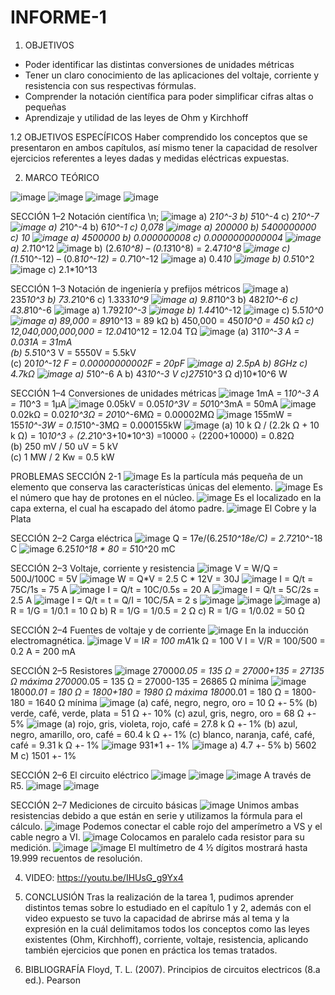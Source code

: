 # INFORME-1

1. OBJETIVOS
- Poder identificar las distintas conversiones de unidades métricas
- Tener un claro conocimiento de las aplicaciones del voltaje, corriente y resistencia con sus respectivas fórmulas.
- Comprender la notación científica para poder simplificar cifras altas o pequeñas
- Aprendizaje y utilidad de las leyes de Ohm y Kirchhoff

1.2 OBJETIVOS ESPECÍFICOS Haber comprendido los conceptos que se presentaron en ambos capítulos, así mismo tener la capacidad de resolver ejercicios referentes a leyes dadas y medidas eléctricas expuestas.

2. MARCO TEÓRICO

![image](https://user-images.githubusercontent.com/117920423/201185478-49192f23-bfcc-4ad6-8e19-da8e4c0b2181.png)
![image](https://user-images.githubusercontent.com/117920423/201185575-166d8d09-c26a-4819-804f-6ef561a47616.png)
![image](https://user-images.githubusercontent.com/117920423/201185636-5d997660-def5-4ce5-a32a-b6448cd90388.png)
![image](https://user-images.githubusercontent.com/117920423/201185706-d08475b0-beb8-43b2-bd06-93c292e9a782.png)

SECCIÓN 1–2 Notación científica \n;
![image](https://user-images.githubusercontent.com/117920423/201185951-87182c7b-7d26-45a6-a376-16d97da19edf.png)
a) 2*10^-3                 b) 5*10^-4                 c) 2*10^-7
![image](https://user-images.githubusercontent.com/117920423/201186190-f6c495c9-8a54-43c1-9b95-fb66fbe2dae2.png)
a) 2*10^-4                  b) 6*10^-1                 c) 0,078
![image](https://user-images.githubusercontent.com/117920423/201186246-61a149bb-1c2a-444e-a15c-5165b68cbad1.png)
a) 200000                     b) 5400000000          c) 10
![image](https://user-images.githubusercontent.com/117920423/201186323-3239e8d2-a7e5-4e56-b97a-ed2ce858dc77.png)
a) 4500000                    b) 0.000000008        c) 0.0000000000004
![image](https://user-images.githubusercontent.com/117920423/201186390-4426f406-78f3-4570-96e2-9380d3cd871b.png)
a) 2.1*10^12
![image](https://user-images.githubusercontent.com/117920423/201186477-3e032ce3-06f5-49b9-9cd0-b58adbed5f59.png)
b) (2.6*10^8) – (0.13*10^8) = 2.47*10^8
![image](https://user-images.githubusercontent.com/117920423/201186538-2e57617e-0d89-486e-8eae-4ff41b414765.png)
c) (1.5*10^-12) – (0.8*10^-12) = 0.7*10^-12
![image](https://user-images.githubusercontent.com/117920423/201186614-653082e7-9491-463f-8674-30202d7e8ca3.png)
a) 0.4*10
![image](https://user-images.githubusercontent.com/117920423/201186689-6ccbe0d3-e888-431c-929e-27c45cbcdf42.png)
b) 0.5*10^2
![image](https://user-images.githubusercontent.com/117920423/201186749-9039277a-5922-4582-9af5-ad30c4783fb5.png)
c) 2.1*10^13

SECCIÓN 1–3 Notación de ingeniería y prefijos métricos
![image](https://user-images.githubusercontent.com/117920423/201186907-17256d88-1d96-4c70-a7ae-6ee83212a7d3.png)
a) 235*10^3                          b) 73.2*10^6                      c) 1.333*10^9
![image](https://user-images.githubusercontent.com/117920423/201186978-078f646e-6df2-41ae-abd3-a0869c3ea717.png)
a) 9.81*10^3                               b) 482*10^-6                       c) 43.8*10^-6
![image](https://user-images.githubusercontent.com/117920423/201187067-6cdc7394-9fe1-4ab2-bd44-8c6f84edc96a.png)
a) 1.792*10^-3
![image](https://user-images.githubusercontent.com/117920423/201187139-19444494-95f0-4f47-9a17-9693f8d323e0.png)
b) 1.44*10^-12
![image](https://user-images.githubusercontent.com/117920423/201187179-d7048ca3-d2b3-497f-8760-27370ddfabcd.png)
c) 5.5*10^0
![image](https://user-images.githubusercontent.com/117920423/201187290-08c97997-341e-43c8-ad4a-f18e664b36ae.png)
a) 89,000 = 89*10^13 = 89 kΩ
b) 450,000 = 450*10^0 = 450 kΩ
c) 12,040,000,000,000 = 12.04*10^12 = 12.04 TΩ
![image](https://user-images.githubusercontent.com/117920423/201187364-daf777a4-ee81-4dc0-8268-ec4476ec1773.png)
(a) 31*10^-3 A = 0.031A = 31mA  
(b) 5.5*10^3 V = 5550V = 5.5kV                    
(c) 20*10^-12 F = 0.00000000002F = 20pF
![image](https://user-images.githubusercontent.com/117920423/201187437-f3ccdf7e-f45b-4802-b826-55d607c6f23f.png)
a) 2.5pA                                     b) 8GHz                                c) 4.7kΩ
![image](https://user-images.githubusercontent.com/117920423/201187509-a627cfcb-ad5c-4d15-a388-f3d67e469786.png)
a) 5*10^-6 A              b) 43*10^-3 V             c)275*10^3 Ω                d)10*10^6 W

SECCIÓN 1–4 Conversiones de unidades métricas
![image](https://user-images.githubusercontent.com/117920423/201187636-3af86d4d-e43e-4eb9-9bd7-e380d92ca542.png)
1mA = 1*10^-3 A = 1*10^3 = 1μA
![image](https://user-images.githubusercontent.com/117920423/201187758-fc2db3b8-4b60-4db5-9f53-850165ecccef.png)
0.05kV = 0.05*10^3V = 50*10^3mA = 50mA
![image](https://user-images.githubusercontent.com/117920423/201187813-52e50037-be1a-4203-8809-40b6386913cd.png)
0.02kΩ = 0.02*10^3Ω = 20*10^-6MΩ = 0.00002MΩ
![image](https://user-images.githubusercontent.com/117920423/201187866-2728b555-365c-4c72-bb74-3b43b0b95ede.png)
155mW = 155*10^-3W = 0.15*10^-3MΩ = 0.000155kW
![image](https://user-images.githubusercontent.com/117920423/201187979-1f12d8ed-595b-41dd-94a8-b12673945790.png)
(a) 10 k Ω / (2.2k Ω + 10 k Ω) = 10*10^3 ÷ (2.2*10^3+10*10^3)
=10000 ÷ (2200+10000) = 0.82Ω          
(b) 250 mV / 50 uV = 5 kV              
(c) 1 MW / 2 Kw = 0.5 kW

PROBLEMAS
SECCIÓN 2-1
![image](https://user-images.githubusercontent.com/117920423/201188095-fb6a649e-ac04-408d-bcc2-508bfc083565.png)
Es la partícula más pequeña de un elemento que conserva las características únicas del elemento.
![image](https://user-images.githubusercontent.com/117920423/201188151-2aa2f913-5daa-4cd0-bd19-94545ba48ca8.png)
Es el número que hay de protones en el núcleo.
![image](https://user-images.githubusercontent.com/117920423/201188226-73347d31-efa8-433b-95be-05ca524f848f.png)
Es el localizado en la capa externa, el cual ha escapado del átomo padre.
![image](https://user-images.githubusercontent.com/117920423/201188288-22eb8421-7687-4dfc-aa31-35981028af8d.png)
El Cobre y la Plata

SECCIÓN 2–2 Carga eléctrica
![image](https://user-images.githubusercontent.com/117920423/201188380-10eb524d-bef0-4f0e-a9fb-3480ce8a6885.png)
Q = 17e/(6.25*10^18e/C) = 2.72*10^-18 C
![image](https://user-images.githubusercontent.com/117920423/201188521-13f7bec6-401b-437d-ba4d-e509fa8f2198.png)
6.25*10^18 * 80 = 5*10^20 mC

SECCIÓN 2–3 Voltaje, corriente y resistencia
![image](https://user-images.githubusercontent.com/117920423/201188642-b38d331b-317c-4da5-b3f5-da0fdc200c74.png)
V = W/Q = 500J/100C = 5V
![image](https://user-images.githubusercontent.com/117920423/201188726-9df59c1d-5b0b-4162-8a0c-7384eeb6252e.png)
W = Q*V = 2.5 C * 12V = 30J
![image](https://user-images.githubusercontent.com/117920423/201188789-47f39666-c110-45cd-ac49-d795bb8d63f9.png)
I = Q/t = 75C/1s = 75 A
![image](https://user-images.githubusercontent.com/117920423/201188830-bf72436d-aebd-4ba0-914b-fd17b1b87446.png)
I = Q/t = 10C/0.5s = 20 A
![image](https://user-images.githubusercontent.com/117920423/201188883-9e96f9b0-640a-4258-8731-09e4f2563af5.png)
I = Q/t = 5C/2s = 2.5 A
![image](https://user-images.githubusercontent.com/117920423/201188939-ba42719c-72a0-4ddc-973b-8552a6924e1d.png)
I = Q/t     =     t = Q/I = 10C/5A = 2 s
![image](https://user-images.githubusercontent.com/117920423/201189014-12170a2a-985a-4cc7-8788-9bfdd716d9b1.png)
![image](https://user-images.githubusercontent.com/117920423/201189108-a093d195-1ef1-43e6-8070-55a1d9ef36a4.png)
![image](https://user-images.githubusercontent.com/117920423/201189145-86116ff6-95ed-4626-9a40-e9cb443550a4.png)
a) R = 1/G = 1/0.1 = 10 Ω
b) R = 1/G = 1/0.5 = 2 Ω
c) R = 1/G = 1/0.02 = 50 Ω

SECCIÓN 2–4 Fuentes de voltaje y de corriente
![image](https://user-images.githubusercontent.com/117920423/201189233-d37c21f4-a606-441c-8359-782ec905a105.png)
En la inducción electromagnética.
![image](https://user-images.githubusercontent.com/117920423/201189286-affcccb8-1782-4da8-801d-1e41f6d09ba6.png)
V = I*R   =    100 mA*1k Ω = 100 V
	I = V/R    =    100/500 = 0.2 A = 200 mA

SECCIÓN 2–5 Resistores
![image](https://user-images.githubusercontent.com/117920423/201189424-54d348af-62bb-4de9-8a87-2af7e4b6cfa3.png)
27000*0.05 = 135 Ω = 27000+135 = 27135 Ω máxima
27000*0.05 = 135 Ω = 27000-135 = 26865 Ω mínima
![image](https://user-images.githubusercontent.com/117920423/201189458-df7d6072-268f-45f8-8861-fc9b733c0b63.png)
1800*0.01 = 180 Ω = 1800+180 = 1980 Ω máxima
1800*0.01 = 180 Ω = 1800-180 = 1640 Ω mínima
![image](https://user-images.githubusercontent.com/117920423/201189492-779b54d7-f4bc-4cae-93b4-ce50acf33463.png)
(a) café, negro, negro, oro = 10 Ω +- 5%
(b) verde, café, verde, plata = 51 Ω +- 10%
(c) azul, gris, negro, oro = 68 Ω +- 5%
![image](https://user-images.githubusercontent.com/117920423/201189558-539d2b2c-e503-4bc8-9c04-9529fae07414.png)
(a) rojo, gris, violeta, rojo, café = 27.8 k Ω +- 1%
(b) azul, negro, amarillo, oro, café = 60.4 k Ω +- 1%
(c) blanco, naranja, café, café, café = 9.31 k Ω +- 1%
![image](https://user-images.githubusercontent.com/117920423/201189612-4f0089ae-f4a8-4f68-907b-d0aea7d299b0.png)
931*1 +- 1%
![image](https://user-images.githubusercontent.com/117920423/201189681-f770371a-d61c-4f1a-a6e2-ec88aebebbcb.png)
a)  4.7 +- 5%                                     b) 5602 M                                    c) 1501 +- 1%


SECCIÓN 2–6 El circuito eléctrico
![image](https://user-images.githubusercontent.com/117920423/201189748-b2e3a6f9-46e5-41ef-a0c1-076a6b1d0a72.png)
![image](https://user-images.githubusercontent.com/117920423/201189782-2b284fb4-f113-403e-897f-48d0e865b97d.png)
![image](https://user-images.githubusercontent.com/117920423/201189856-64d7886b-c6c9-48ad-a0c6-54cf2dd8a2a4.png)
A través de R5.
![image](https://user-images.githubusercontent.com/117920423/201189911-5efacb13-621c-4971-9887-fef1896e60b4.png)
![image](https://user-images.githubusercontent.com/117920423/201189959-0761b0c7-32a1-48f2-9775-4ed6ce6dc7e3.png)

SECCIÓN 2–7 Mediciones de circuito básicas
![image](https://user-images.githubusercontent.com/117920423/201190026-b0c64a5f-5488-4487-a4bc-b445f080d36c.png)
Unimos ambas resistencias debido a que están en serie y utilizamos la fórmula para el cálculo.
![image](https://user-images.githubusercontent.com/117920423/201190090-0828d2a2-9769-4e93-850e-9dd3ffc8c762.png)
Podemos conectar el cable rojo del amperímetro a VS y el cable negro a VI.
![image](https://user-images.githubusercontent.com/117920423/201190237-b88b14fb-3071-4cff-bcd7-b0471c264734.png)
Colocamos en paralelo cada resistor para su medición.
![image](https://user-images.githubusercontent.com/117920423/201190295-8281a244-5736-498b-a1fc-4d22746f6ccc.png)
![image](https://user-images.githubusercontent.com/117920423/201190314-3d1ddfa7-59af-4956-a168-0c65ba8efc2d.png)
El multímetro de 4 ½ dígitos mostrará hasta 19.999 recuentos de resolución.

4. VIDEO: https://youtu.be/IHUsG_g9Yx4

5. CONCLUSIÓN Tras la realización de la tarea 1, pudimos aprender distintos temas sobre lo estudiado en el capítulo 1 y 2, además con el video expuesto se tuvo la capacidad de abrirse más al tema y la expresión en la cuál delimitamos todos los conceptos como las leyes existentes (Ohm, Kirchhoff), corriente, voltaje, resistencia, aplicando también ejercicios que ponen en práctica los temas tratados.

6. BIBLIOGRAFÍA Floyd, T. L. (2007). Principios de circuitos electricos (8.a ed.). Pearson














































